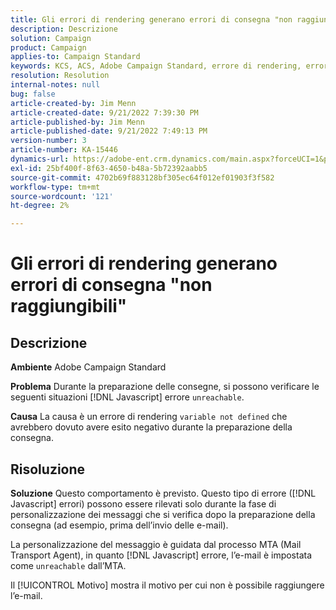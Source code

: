 ```yaml
---
title: Gli errori di rendering generano errori di consegna "non raggiungibili"
description: Descrizione
solution: Campaign
product: Campaign
applies-to: Campaign Standard
keywords: KCS, ACS, Adobe Campaign Standard, errore di rendering, errore di consegna non raggiungibile
resolution: Resolution
internal-notes: null
bug: false
article-created-by: Jim Menn
article-created-date: 9/21/2022 7:39:30 PM
article-published-by: Jim Menn
article-published-date: 9/21/2022 7:49:13 PM
version-number: 3
article-number: KA-15446
dynamics-url: https://adobe-ent.crm.dynamics.com/main.aspx?forceUCI=1&pagetype=entityrecord&etn=knowledgearticle&id=31bf9718-e539-ed11-9db1-0022480866ad
exl-id: 25bf400f-8f63-4650-b48a-5b72392aabb5
source-git-commit: 4702b69f883128bf305ec64f012ef01903f3f582
workflow-type: tm+mt
source-wordcount: '121'
ht-degree: 2%

---
```


# Gli errori di rendering generano errori di consegna &quot;non raggiungibili&quot;

## Descrizione


<b>Ambiente</b>
Adobe Campaign Standard

<b>Problema</b>
Durante la preparazione delle consegne, si possono verificare le seguenti situazioni [!DNL Javascript] errore `unreachable`.

<b>Causa</b>
La causa è un errore di rendering `variable not defined` che avrebbero dovuto avere esito negativo durante la preparazione della consegna.


## Risoluzione


<b>Soluzione</b>
Questo comportamento è previsto. Questo tipo di errore ([!DNL Javascript] errori) possono essere rilevati solo durante la fase di personalizzazione dei messaggi che si verifica dopo la preparazione della consegna (ad esempio, prima dell’invio delle e-mail).

La personalizzazione del messaggio è guidata dal processo MTA (Mail Transport Agent), in quanto [!DNL Javascript] errore, l’e-mail è impostata come `unreachable` dall’MTA.

Il [!UICONTROL Motivo] mostra il motivo per cui non è possibile raggiungere l’e-mail.
